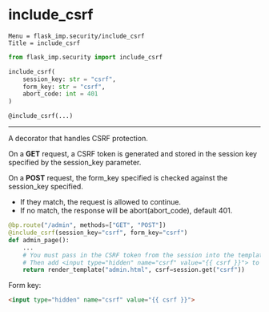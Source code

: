 # include_csrf

```
Menu = flask_imp.security/include_csrf
Title = include_csrf
```

```python
from flask_imp.security import include_csrf
```

```python
include_csrf(
    session_key: str = "csrf",
    form_key: str = "csrf",
    abort_code: int = 401
)
```

`@include_csrf(...)`

---


A decorator that handles CSRF protection.

On a **GET** request, a CSRF token is generated and stored in the session key
specified by the session_key parameter.

On a **POST** request, the form_key specified is checked against the session_key
specified.

- If they match, the request is allowed to continue.
- If no match, the response will be abort(abort_code), default 401.

```python
@bp.route("/admin", methods=["GET", "POST"])
@include_csrf(session_key="csrf", form_key="csrf")
def admin_page():
    ...
    # You must pass in the CSRF token from the session into the template.
    # Then add <input type="hidden" name="csrf" value="{{ csrf }}"> to the form.
    return render_template("admin.html", csrf=session.get("csrf"))
```

Form key:

```html
<input type="hidden" name="csrf" value="{{ csrf }}">
```

